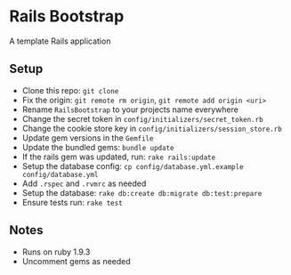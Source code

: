 # Rails Bootstrap

A template Rails application

## Setup

* Clone this repo: `git clone `
* Fix the origin: `git remote rm origin`, `git remote add origin <uri>`
* Rename `RailsBootstrap` to your projects name everywhere
* Change the secret token in `config/initializers/secret_token.rb`
* Change the cookie store key in `config/initializers/session_store.rb`
* Update gem versions in the `Gemfile`
* Update the bundled gems: `bundle update`
* If the rails gem was updated, run: `rake rails:update`
* Setup the database config: `cp config/database.yml.example config/database.yml`
* Add `.rspec` and `.rvmrc` as needed
* Setup the database: `rake db:create db:migrate db:test:prepare`
* Ensure tests run: `rake test`

## Notes

* Runs on ruby 1.9.3
* Uncomment gems as needed